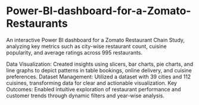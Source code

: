 # Power-BI-dashboard-for-a-Zomato-Restaurants
An interactive Power BI dashboard for a Zomato Restaurant Chain Study, analyzing key metrics such as city-wise restaurant count, cuisine popularity, and average ratings across 995 restaurants.

Data Visualization: Created insights using slicers, bar charts, pie charts, and line graphs to depict patterns in table bookings, online delivery, and cuisine preferences.
Dataset Management: Utilized a dataset with 39 cities and 112 cuisines, transforming data for clear and actionable visualization.
Key Outcomes: Enabled intuitive exploration of restaurant performance and customer trends through dynamic filters and year-wise analysis.
